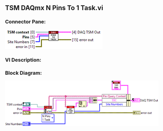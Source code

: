 ## **TSM DAQmx N Pins To 1 Task.vi**
### Connector Pane:
![alt text](/docs/images/Instrument%20Control/DAQmx/Pin%20Map/TSM%20DAQmx%20N%20Pins%20To%201%20Task.vic.png "TSM DAQmx N Pins To 1 Task.vi connector pane")

### VI Description:


### Block Diagram:
![alt text](/docs/images/Instrument%20Control/DAQmx/Pin%20Map/TSM%20DAQmx%20N%20Pins%20To%201%20Task.vid.png "TSM DAQmx N Pins To 1 Task.vi block diagram")

